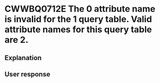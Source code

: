 # CWWBQ0712E The 0 attribute name is invalid for the 1 query table. Valid attribute names for this query table are 2.

## Explanation

## User response
